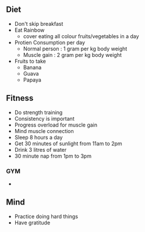 ## Diet
- Don't skip breakfast
- Eat Rainbow
    - cover eating all colour fruits/vegetables in a day
- Protien Consumption per day
    - Normal person : 1 gram per kg body weight
    - Muscle gain : 2 gram per kg body weight
- Fruits to take 
    - Banana
    - Guava
    - Papaya

## Fitness
- Do strength training
- Consistency is important
- Progress overload for muscle gain
- Mind muscle connection
- Sleep 8 hours a day
- Get 30 minutes of sunlight from 11am to 2pm
- Drink 3 litres of water
- 30 minute nap from 1pm to 3pm

### GYM
- 

## Mind
- Practice doing hard things
- Have gratitude